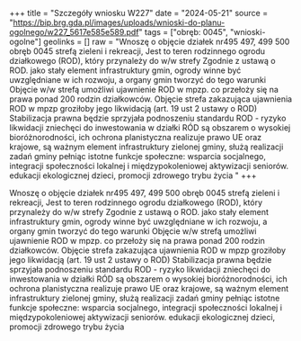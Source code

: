 +++
title = "Szczegóły wniosku W227"
date = "2024-05-21"
source = "https://bip.brg.gda.pl/images/uploads/wnioski-do-planu-ogolnego/w227_5617e585e589.pdf"
tags = ["obręb: 0045", "wnioski-ogolne"]
geolinks = []
raw = "Wnoszę o objęcie działek nr495 497, 499 500 obręb 0045 strefą zieleni i rekreacji, Jest to teren rodzinnego ogrodu działkowego (ROD), który przynależy do w/w strefy Zgodnie z ustawą o ROD. jako stały element infrastruktury gmin, ogrody winne być uwzględniane w ich rozwoju, a organy gmin tworzyć do tego warunki Objęcie w/w strefą umożliwi ujawnienie ROD w mpzp. co przełoży się na prawa ponad 200 rodzin działkowców. Objęcie strefa zakazująca ujawnienia ROD w mpzp groziłoby jego likwidacją (art. 19 ust 2 ustawy o ROD) Stabilizacja prawna będzie sprzyjała podnoszeniu standardu ROD - ryzyko likwidacji zniechęci do inwestowania w działki RÓD są obszarem o wysokiej bioróżnorodności, ich ochrona planistyczna realizuje prawo UE oraz krajowe, są ważnym element infrastruktury zielonej gminy, służą realizacji zadań gminy pełniąc istotne funkcje społeczne: wsparcia socjalnego, integracji społeczności lokalnej i międzypokoleniowej aktywizacji seniorów. edukacji ekologicznej dzieci, promocji zdrowego trybu życia "
+++

Wnoszę o objęcie działek nr495 497, 499 500 obręb 0045 strefą zieleni i rekreacji, Jest to teren
rodzinnego ogrodu działkowego (ROD), który przynależy do w/w strefy Zgodnie z ustawą o ROD. jako stały
element infrastruktury gmin, ogrody winne być uwzględniane w ich rozwoju, a organy gmin tworzyć do tego
warunki Objęcie w/w strefą umożliwi ujawnienie ROD w mpzp. co przełoży się na prawa ponad 200 rodzin
działkowców. Objęcie strefa zakazująca ujawnienia ROD w mpzp groziłoby jego likwidacją (art. 19 ust 2
ustawy o ROD) Stabilizacja prawna będzie sprzyjała podnoszeniu standardu ROD - ryzyko likwidacji zniechęci
do inwestowania w działki RÓD są obszarem o wysokiej bioróżnorodności, ich ochrona planistyczna realizuje
prawo UE oraz krajowe, są ważnym element infrastruktury zielonej gminy, służą realizacji zadań gminy
pełniąc istotne funkcje społeczne: wsparcia socjalnego, integracji społeczności lokalnej i międzypokoleniowej
aktywizacji seniorów. edukacji ekologicznej dzieci, promocji zdrowego trybu życia



